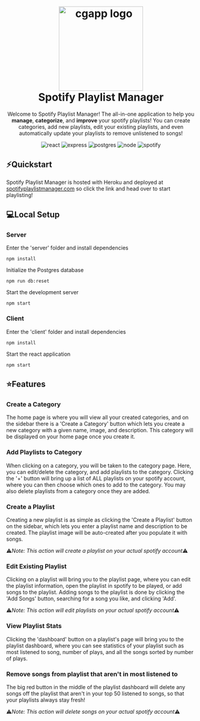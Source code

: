 <h1 align="center">
  <img alt="cgapp logo" src="https://upload.wikimedia.org/wikipedia/commons/thumb/1/19/Spotify_logo_without_text.svg/2048px-Spotify_logo_without_text.svg.png" width="224px"/><br/>
  Spotify Playlist Manager
</h1>

<p align="center">Welcome to Spotify Playlist Manager! The all-in-one application to help you <b>manage</b>, <b>categorize</b>, and <b>improve</b> your spotify playlists! You can create categories, add new playlists, edit your existing playlists, and even automatically update your playlists to remove unlistened to songs!</p>

<p align="center">
<img src="https://img.shields.io/badge/react-%2320232a.svg?style=for-the-badge&logo=react&logoColor=%2361DAFB" alt="react" />
<img src="https://img.shields.io/badge/express.js-%23404d59.svg?style=for-the-badge&logo=express&logoColor=%2361DAFB" alt="express" />
<img src="https://img.shields.io/badge/postgres-%23316192.svg?style=for-the-badge&logo=postgresql&logoColor=white" alt="postgres" />
<img src="https://img.shields.io/badge/node.js-6DA55F?style=for-the-badge&logo=node.js&logoColor=white" alt="node" />
<img src="https://img.shields.io/badge/Spotify-1ED760?style=for-the-badge&logo=spotify&logoColor=white" alt="spotify" />
</p>

## ⚡️Quickstart
Spotify Playlist Manager is hosted with Heroku and deployed at [spotifyplaylistmanager.com](http://www.spotifyplaylistmanager.com) so click the link and head over to start playlisting!

## 💻Local Setup

### Server

Enter the 'server' folder and install dependencies
```
npm install
```

Initialize the Postgres database
```
npm run db:reset
```

Start the development server
```
npm start
```

### Client

Enter the 'client' folder and install dependencies
```
npm install
```

Start the react application
```
npm start
```

## ⭐️Features

### Create a Category
The home page is where you will view all your created categories, and on the sidebar there is a 'Create a Category' button which lets you create a new category with a given name, image, and description. This category will be displayed on your home page once you create it.

### Add Playlists to Category
When clicking on a category, you will be taken to the category page. Here, you can edit/delete the category, and add playlists to the category. Clicking the '+' button will bring up a list of ALL playlists on your spotify account, where you can then choose which ones to add to the category. You may also delete playlists from a category once they are added.

### Create a Playlist
Creating a new playlist is as simple as clicking the 'Create a Playlist' button on the sidebar, which lets you enter a playlist name and description to be created. The playlist image will be auto-created after you populate it with songs.

⚠️*Note: This action will create a playlist on your actual spotify account*⚠️

### Edit Existing Playlist
Clicking on a playlist will bring you to the playlist page, where you can edit the playlist information, open the playlist in spotify to be played, or add songs to the playlist. Adding songs to the playlist is done by clicking the 'Add Songs' button, searching for a song you like, and clicking 'Add'.

⚠️*Note: This action will edit playlists on your actual spotify account*⚠️

### View Playlist Stats
Clicking the 'dashboard' button on a playlist's page will bring you to the playlist dashboard, where you can see statistics of your playlist such as most listened to song, number of plays, and all the songs sorted by number of plays.

### Remove songs from playlist that aren't in most listened to
The big red button in the middle of the playlist dashboard will delete any songs off the playlist that aren't in your top 50 listened to songs, so that your playlists always stay fresh!

⚠️*Note: This action will delete songs on your actual spotify account*⚠️

